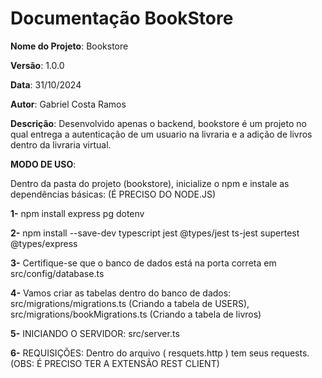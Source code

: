 # Documentação BookStore

**Nome do Projeto**: Bookstore

**Versão**: 1.0.0

**Data**: 31/10/2024

**Autor**: Gabriel Costa Ramos 

**Descrição**:  Desenvolvido apenas o backend, bookstore é um projeto no qual entrega  a autenticação de um usuario na livraria e a adição de livros dentro da livraria virtual.


**MODO DE USO**: 

Dentro da pasta do projeto (bookstore), inicialize o npm e instale as dependências básicas:  (É PRECISO DO NODE.JS)


**1-** npm install express pg dotenv

**2-** npm install --save-dev typescript jest @types/jest ts-jest supertest @types/express

**3-** Certifique-se que o banco de dados está na porta correta em src/config/database.ts

**4-** Vamos criar as tabelas dentro do banco de dados: src/migrations/migrations.ts (Criando a tabela de USERS), src/migrations/bookMigrations.ts (Criando a tabela de livros)

**5-** INICIANDO O SERVIDOR:   src/server.ts

**6-** REQUISIÇÕES: Dentro do arquivo ( resquets.http ) tem seus requests.  (OBS: É PRECISO TER A EXTENSÃO REST CLIENT)


